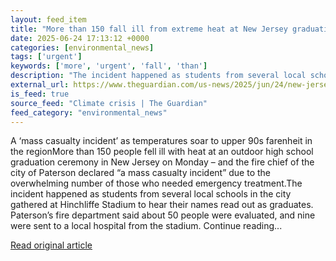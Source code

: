 ```yaml
---
layout: feed_item
title: "More than 150 fall ill from extreme heat at New Jersey graduations"
date: 2025-06-24 17:13:12 +0000
categories: [environmental_news]
tags: ['urgent']
keywords: ['more', 'urgent', 'fall', 'than']
description: "The incident happened as students from several local schools in the city gathered at Hinchliffe Stadium to hear their names read out as graduates"
external_url: https://www.theguardian.com/us-news/2025/jun/24/new-jersey-extreme-heat-mass-casualty-incident
is_feed: true
source_feed: "Climate crisis | The Guardian"
feed_category: "environmental_news"
---
```


A ‘mass casualty incident’ as temperatures soar to upper 90s farenheit in the regionMore than 150 people fell ill with heat at an outdoor high school graduation ceremony in New Jersey on Monday – and the fire chief of the city of Paterson declared “a mass casualty incident” due to the overwhelming number of those who needed emergency treatment.The incident happened as students from several local schools in the city gathered at Hinchliffe Stadium to hear their names read out as graduates. Paterson’s fire department said about 50 people were evaluated, and nine were sent to a local hospital from the stadium. Continue reading...

[Read original article](https://www.theguardian.com/us-news/2025/jun/24/new-jersey-extreme-heat-mass-casualty-incident)
